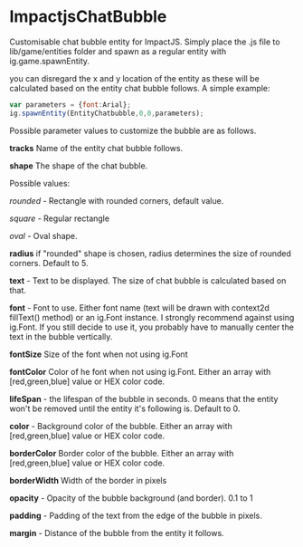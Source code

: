 ImpactjsChatBubble
==================

Customisable chat bubble entity for ImpactJS. Simply place the .js file to lib/game/entities folder and spawn as a regular entity with ig.game.spawnEntity. 

you can disregard the x and y location of the entity as these will be calculated based on the entity chat bubble follows. A simple example:

```javascript
var parameters = {font:Arial};
ig.spawnEntity(EntityChatbubble,0,0,parameters);
```

Possible parameter values to customize the bubble are as follows.

**tracks** Name of the entity chat bubble follows. 

**shape** The shape of the chat bubble.
 
Possible values: 


 *rounded* - Rectangle with rounded corners, default value.
 
 *square* - Regular rectangle
 
 *oval* - Oval shape. 
 
 **radius** if "rounded" shape is chosen, radius determines the size of rounded corners. Default to 5.
 
 **text** - Text to be displayed. The size of chat bubble is calculated based on that. 
 
 **font** - Font to use. Either font name (text will be drawn with context2d fillText() method) or an ig.Font instance. I strongly recommend against using ig.Font. If you still decide to use it, you probably have to manually center the text in the bubble vertically. 
 
 **fontSize** Size of the font when not using ig.Font
 
 **fontColor** Color of he font when not using ig.Font. Either an array with [red,green,blue] value or HEX color code. 
 
 **lifeSpan** - the lifespan of the bubble in seconds. 0 means that the entity won't be removed until the entity it's following is. Default to 0. 
 
 **color** - Background color of the bubble. Either an array with [red,green,blue] value or HEX color code. 
 
 **borderColor** Border color of the bubble. Either an array with [red,green,blue] value or HEX color code. 
 
 **borderWidth** Width of the border in pixels
 
 **opacity** - Opacity of the bubble background (and border). 0.1 to 1
 
 **padding** - Padding of the text from the edge of the bubble in pixels.
 
 **margin** - Distance of the bubble from the entity it follows. 